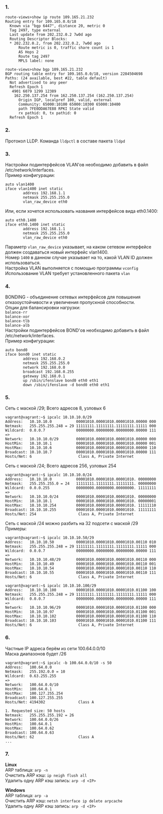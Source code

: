 ### 1.
```
route-views>show ip route 109.165.21.232
Routing entry for 109.165.0.0/18
  Known via "bgp 6447", distance 20, metric 0
  Tag 2497, type external
  Last update from 202.232.0.2 7w0d ago
  Routing Descriptor Blocks:
  * 202.232.0.2, from 202.232.0.2, 7w0d ago
      Route metric is 0, traffic share count is 1
      AS Hops 2
      Route tag 2497
      MPLS label: none
```
```
route-views>show bgp 109.165.21.232
BGP routing table entry for 109.165.0.0/18, version 2284504698
Paths: (24 available, best #22, table default)
  Not advertised to any peer
  Refresh Epoch 1
   4901 6079 1299 12389
    162.250.137.254 from 162.250.137.254 (162.250.137.254)
      Origin IGP, localpref 100, valid, external
      Community: 65000:10100 65000:10300 65000:10400
      path 7FE0DDA67E88 RPKI State valid
      rx pathid: 0, tx pathid: 0
  Refresh Epoch 1
```


### 2.
Протокол LLDP. Команда ```lldpctl``` в составе пакета ```lldpd```


### 3.
Настройки подинтерфейсов VLAN'ов необходимо добавить в файл /etc/network/interfaces.  
Пример конфигурации:
```
auto vlan1400
iface vlan1400 inet static
        address 192.168.1.1
        netmask 255.255.255.0
        vlan_raw_device eth0
```
Или, если хочется использовать названия интерфейсов вида eth0.1400:
```
auto eth0.1400
iface eth0.1400 inet static
        address 192.168.1.1
        netmask 255.255.255.0
        vlan_raw_device eth0
```
Параметр ```vlan_raw_device``` указывает, на каком сетевом интерфейсе должен создаваться новый интерфейс vlan1400.  
Номер ```1400``` в данном случае указывает на то, какой VLAN ID должен использоваться.  
Настройка VLAN выполняется с помощью программы ```vconfig```  
Использование VLAN требует установленного пакета ```vlan```

### 4.  
BONDING - объединение сетевых интерфейсов для повышения отказоустойчивости и увеличения пропускной способности.  
Опции для балансировки нагрузки:  
```balance-rr```  
```balance-xor```  
```balance-tlb```  
```balance-alb```  
Настройки подинтерфейсов BOND'ов необходимо добавить в файл /etc/network/interfaces.  
Пример конфигурации:
```
auto bond0
iface bond0 inet static
        address 192.168.0.2
        netmask 255.255.255.0
        network 192.168.0.0
        broadcast 192.168.0.255
        gateway 192.168.0.1
        up /sbin/ifenslave bond0 eth0 eth1
        down /sbin/ifenslave -d bond0 eth0 eth1
```

### 5.  
Сеть с маской /29; Всего адресов 8, узловых 6
```
vagrant@vagrant:~$ ipcalc 10.10.10.0/29
Address:   10.10.10.0           00001010.00001010.00001010.00000 000
Netmask:   255.255.255.248 = 29 11111111.11111111.11111111.11111 000
Wildcard:  0.0.0.7              00000000.00000000.00000000.00000 111
=>
Network:   10.10.10.0/29        00001010.00001010.00001010.00000 000
HostMin:   10.10.10.1           00001010.00001010.00001010.00000 001
HostMax:   10.10.10.6           00001010.00001010.00001010.00000 110
Broadcast: 10.10.10.7           00001010.00001010.00001010.00000 111
Hosts/Net: 6                     Class A, Private Internet
```
Сеть с маской /24; Всего адресов 256, узловых 254
```
vagrant@vagrant:~$ ipcalc 10.10.10.0/24
Address:   10.10.10.0           00001010.00001010.00001010. 00000000
Netmask:   255.255.255.0 = 24   11111111.11111111.11111111. 00000000
Wildcard:  0.0.0.255            00000000.00000000.00000000. 11111111
=>
Network:   10.10.10.0/24        00001010.00001010.00001010. 00000000
HostMin:   10.10.10.1           00001010.00001010.00001010. 00000001
HostMax:   10.10.10.254         00001010.00001010.00001010. 11111110
Broadcast: 10.10.10.255         00001010.00001010.00001010. 11111111
Hosts/Net: 254                   Class A, Private Internet
```
Сеть с маской /24 можно разбить на 32 подсети с маской /29  
Примеры:
```
vagrant@vagrant:~$ ipcalc 10.10.10.50/29
Address:   10.10.10.50          00001010.00001010.00001010.00110 010
Netmask:   255.255.255.248 = 29 11111111.11111111.11111111.11111 000
Wildcard:  0.0.0.7              00000000.00000000.00000000.00000 111
=>
Network:   10.10.10.48/29       00001010.00001010.00001010.00110 000
HostMin:   10.10.10.49          00001010.00001010.00001010.00110 001
HostMax:   10.10.10.54          00001010.00001010.00001010.00110 110
Broadcast: 10.10.10.55          00001010.00001010.00001010.00110 111
Hosts/Net: 6                     Class A, Private Internet
```
```
vagrant@vagrant:~$ ipcalc 10.10.10.100/29
Address:   10.10.10.100         00001010.00001010.00001010.01100 100
Netmask:   255.255.255.248 = 29 11111111.11111111.11111111.11111 000
Wildcard:  0.0.0.7              00000000.00000000.00000000.00000 111
=>
Network:   10.10.10.96/29       00001010.00001010.00001010.01100 000
HostMin:   10.10.10.97          00001010.00001010.00001010.01100 001
HostMax:   10.10.10.102         00001010.00001010.00001010.01100 110
Broadcast: 10.10.10.103         00001010.00001010.00001010.01100 111
Hosts/Net: 6                     Class A, Private Internet
```

### 6.  
Частные IP адреса берём из сети 100.64.0.0/10  
Маска диапазонов будет /26  
```
vagrant@vagrant:~$ ipcalc -b 100.64.0.0/10 -s 50
Address:   100.64.0.0
Netmask:   255.192.0.0 = 10
Wildcard:  0.63.255.255
=>
Network:   100.64.0.0/10
HostMin:   100.64.0.1
HostMax:   100.127.255.254
Broadcast: 100.127.255.255
Hosts/Net: 4194302               Class A

1. Requested size: 50 hosts
Netmask:   255.255.255.192 = 26
Network:   100.64.0.0/26
HostMin:   100.64.0.1
HostMax:   100.64.0.62
Broadcast: 100.64.0.63
Hosts/Net: 62                    Class A
...
```


### 7.
**Linux**  
ARP таблица: ```arp -n```  
Очистить ARP кэш: ```ip neigh flush all```  
Удалить одну ARP кэш запись: ```arp -d <IP>```  

**Windows**  
ARP таблица: ```arp -a```  
Очистить ARP кэш: ```netsh interface ip delete arpcache```  
Удалить одну ARP кэш запись: ```arp -d <IP>```  


